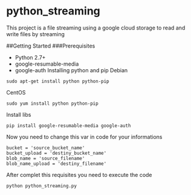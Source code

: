# python_streaming
This project is a file streaming using a google cloud storage to read and write files by streaming

##Getting Started
###Prerequisites
* Python 2.7+
* google-resumable-media
* google-auth
Installing python and pip
Debian
```
sudo apt-get install python python-pip
```
CentOS
```
sudo yum install python python-pip
```
Install libs
```
pip install google-resumable-media google-auth
```
Now you need to change this var in code for your informations
```
bucket = 'source_bucket_name'
bucket_upload = 'destiny_bucket_name'
blob_name = 'source_filename'
blob_name_upload = 'destiny_filename'
```

After complet this requisites you need to execute the code
```
python python_streaming.py
```
